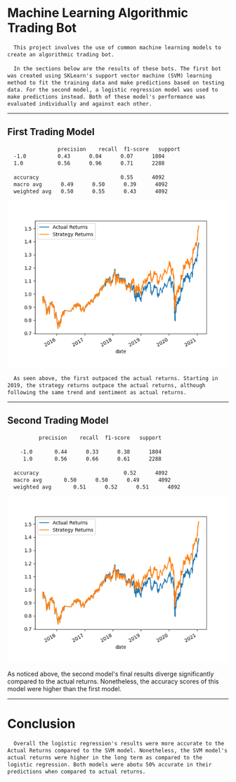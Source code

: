 # Machine Learning Algorithmic Trading Bot

      This project involves the use of common machine learning models to create an algorithmic trading bot.

      In the sections below are the results of these bots. The first bot was created using SKLearn's support vector machine (SVM) learning method to fit the training data and make predictions based on testing data. For the second model, a logistic regression model was used to make predictions instead. Both of these model's performance was evaluated individually and against each other.

---- 

## First Trading Model
                    precision    recall  f1-score   support
      -1.0          0.43      0.04      0.07      1804        
      1.0           0.56      0.96      0.71      2288    
      
      accuracy                          0.55      4092 
      macro avg      0.49      0.50      0.39      4092
      weighted avg   0.50      0.55      0.43      4092

<img src='strategy_1.png'>

      As seen above, the first outpaced the actual returns. Starting in 2019, the strategy returns outpace the actual returns, although following the same trend and sentiment as actual returns. 


----

## Second Trading Model
              precision    recall  f1-score   support

        -1.0       0.44      0.33      0.38      1804
         1.0       0.56      0.66      0.61      2288

      accuracy                           0.52      4092
      macro avg       0.50      0.50      0.49      4092
      weighted avg       0.51      0.52      0.51      4092


<img src='strategy_1.png'>

As noticed above, the second model's final results diverge significantly compared to the actual returns. Nonetheless, the accuracy scores of this model were higher than the first model.

----

# Conclusion

      Overall the logistic regression's results were more accurate to the Actual Returns compared to the SVM model. Nonetheless, the SVM model's actual returns were higher in the long term as compared to the logistic regression. Both models were abotu 50% accurate in their predictions when compared to actual returns. 